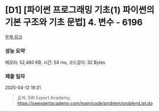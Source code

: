 # [D1] [파이썬 프로그래밍 기초(1) 파이썬의 기본 구조와 기초 문법] 4. 변수 - 6196 

[문제 링크](https://swexpertacademy.com/main/code/problem/problemDetail.do?contestProbId=AWcUn02K4a0DFAU4) 

### 성능 요약

메모리: 52,480 KB, 시간: 54 ms, 코드길이: 32 Bytes

### 제출 일자

2025-04-12 19:21



> 출처: SW Expert Academy, https://swexpertacademy.com/main/code/problem/problemList.do